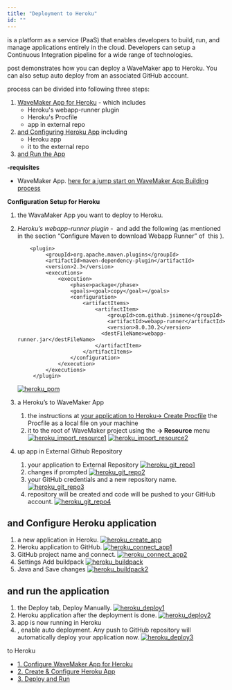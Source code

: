 ```yaml
---
title: "Deployment to Heroku"
id: ""
---
```


is a platform as a service (PaaS) that enables developers to build, run, and manage applications entirely in the cloud. Developers can setup a Continuous Integration pipeline for a wide range of technologies.

post demonstrates how you can deploy a WaveMaker app to Heroku. You can also setup auto deploy from an associated GitHub account.

process can be divided into following three steps:

1. [WaveMaker App for Heroku](#configure-app) - which includes
    - Heroku's webapp-runner plugin
    - Heroku's Procfile
    - app in external repo
2. [and Configuring Heroku App](#create-heroku-app) including
    - Heroku app
    - it to the external repo
3. [and Run the App](#deploy-app)

**\-requisites**

- WaveMaker App. [here for a jump start on WaveMaker App Building process](/learn/jump-start/jump-start-app-essentials/)

**Configuration Setup for Heroku**

1. the WavaMaker App you want to deploy to Heroku.
2. _Heroku’s webapp-runner plugin_ -  and add the following (as mentioned in the section “Configure Maven to download Webapp Runner” of  this [](https://devcenter.heroku.com/articles/java-webapp-runner)).
    
           <plugin>
                <groupId>org.apache.maven.plugins</groupId>
                <artifactId>maven-dependency-plugin</artifactId>
                <version>2.3</version>
                <executions>
                    <execution>
                        <phase>package</phase>
                        <goals><goal>copy</goal></goals>
                        <configuration>
                            <artifactItems>
                                <artifactItem>
                                    <groupId>com.github.jsimone</groupId>
                                    <artifactId>webapp-runner</artifactId>
                                    <version>8.0.30.2</version>
                                  <destFileName>webapp-runner.jar</destFileName>
                                </artifactItem>
                            </artifactItems>
                        </configuration>
                    </execution>
                </executions>
            </plugin>
    
    [![heroku_pom](../assets/heroku_pom.png)](../assets/heroku_pom.png)
3. a Heroku’s to WaveMaker App
    1. the instructions at [your application to Heroku→ Create Procfile](https://devcenter.heroku.com/articles/java-webapp-runner#create-a-procfile) the Procfile as a local file on your machine
    2. it to the root of WaveMaker project using the **\-> Resource** menu [![heroku_import_resource1](../assets/heroku_import_resource1.png)](../assets/heroku_import_resource1.png) [![heroku_import_resource2](../assets/heroku_import_resource2.png)](../assets/heroku_import_resource2.png)
4. up app in External Github Repository
    1. your application to External Repository [![heroku_git_repo1](../assets/heroku_git_repo1.png)](../assets/heroku_git_repo1.png)
    2. changes if prompted [![heroku_git_repo2](../assets/heroku_git_repo2.png)](../assets/heroku_git_repo2.png)
    3. your GitHub credentials and a new repository name. [![heroku_git_repo3](../assets/heroku_git_repo3.png)](../assets/heroku_git_repo3.png)
    4. repository will be created and code will be pushed to your GitHub account. [![heroku_git_repo4](../assets/heroku_git_repo4.png)](../assets/heroku_git_repo4.png)

## and Configure Heroku application

1. a new application in Heroku. [![heroku_create_app](../assets/heroku_create_app.png)](../assets/heroku_create_app.png)
2. Heroku application to GitHub. [![heroku_connect_app1](../assets/heroku_connect_app1.png)](../assets/heroku_connect_app1.png)
3. GitHub project name and connect. [![heroku_connect_app2](../assets/heroku_connect_app2.png)](../assets/heroku_connect_app2.png)
4. Settings Add buildpack [![heroku_buildpack](../assets/heroku_buildpack.png)](../assets/heroku_buildpack.png)
5. Java and Save changes [![heroku_buildpack2](../assets/heroku_buildpack2.png)](../assets/heroku_buildpack2.png)

## and run the application

1. the Deploy tab, Deploy Manually. [![heroku_deploy1](../assets/heroku_deploy1.png)](../assets/heroku_deploy1.png)
2. Heroku application after the deployment is done. [![heroku_deploy2](../assets/heroku_deploy2.png)](../assets/heroku_deploy2.png)
3. app is now running in Heroku
4. , enable auto deployment. Any push to GitHub repository will automatically deploy your application now. [![heroku_deploy3](../assets/heroku_deploy3.png)](../assets/heroku_deploy3.png)

to Heroku

- [1. Configure WaveMaker App for Heroku](#configure-app)
- [2. Create & Configure Heroku App](#create-heroku-app)
- [3. Deploy and Run](#deploy-app)
